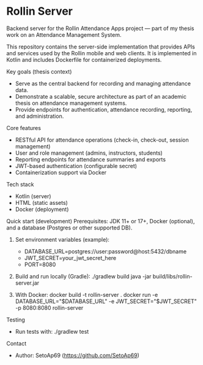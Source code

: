 # Rollin Server

Backend server for the Rollin Attendance Apps project — part of my thesis work on an Attendance Management System.

This repository contains the server-side implementation that provides APIs and services used by the Rollin mobile and web clients. It is implemented in Kotlin and includes  Dockerfile for containerized deployments.

Key goals (thesis context)
- Serve as the central backend for recording and managing attendance data.
- Demonstrate a scalable, secure architecture as part of an academic thesis on attendance management systems.
- Provide endpoints for authentication, attendance recording, reporting, and administration.

Core features
- RESTful API for attendance operations (check-in, check-out, session management)
- User and role management (admins, instructors, students)
- Reporting endpoints for attendance summaries and exports
- JWT-based authentication (configurable secret)
- Containerization support via Docker

Tech stack
- Kotlin (server)
- HTML (static assets)
- Docker (deployment)

Quick start (development)
Prerequisites: JDK 11+ or 17+, Docker (optional), and a database (Postgres or other supported DB).

1. Set environment variables (example):
   - DATABASE_URL=postgres://user:password@host:5432/dbname
   - JWT_SECRET=your_jwt_secret_here
   - PORT=8080

2. Build and run locally (Gradle):
   ./gradlew build
   java -jar build/libs/rollin-server.jar

3. With Docker:
   docker build -t rollin-server .
   docker run -e DATABASE_URL="$DATABASE_URL" -e JWT_SECRET="$JWT_SECRET" -p 8080:8080 rollin-server

Testing
- Run tests with: ./gradlew test

Contact
- Author: SetoAp69 (https://github.com/SetoAp69)
